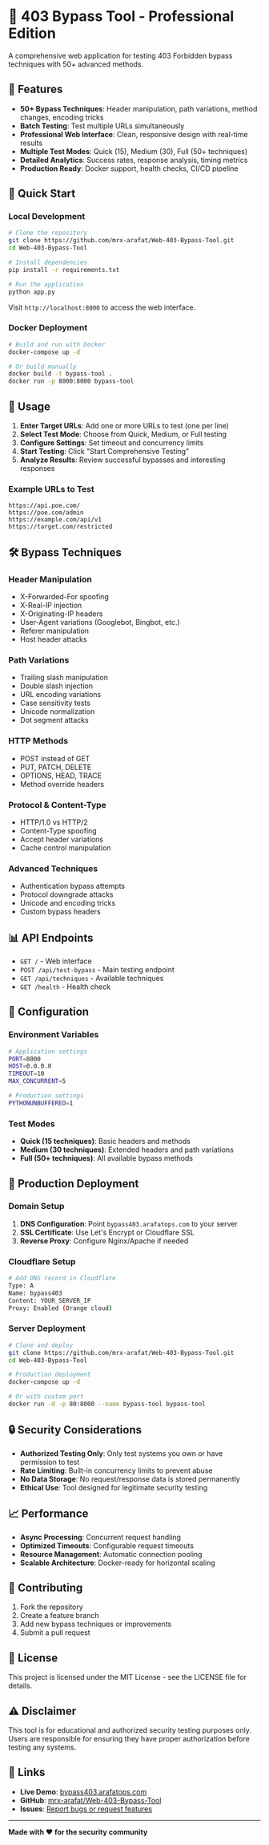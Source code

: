 # 🚀 403 Bypass Tool - Professional Edition

A comprehensive web application for testing 403 Forbidden bypass techniques with 50+ advanced methods.

## 🌟 Features

- **50+ Bypass Techniques**: Header manipulation, path variations, method changes, encoding tricks
- **Batch Testing**: Test multiple URLs simultaneously
- **Professional Web Interface**: Clean, responsive design with real-time results
- **Multiple Test Modes**: Quick (15), Medium (30), Full (50+ techniques)
- **Detailed Analytics**: Success rates, response analysis, timing metrics
- **Production Ready**: Docker support, health checks, CI/CD pipeline

## 🚀 Quick Start

### Local Development

```bash
# Clone the repository
git clone https://github.com/mrx-arafat/Web-403-Bypass-Tool.git
cd Web-403-Bypass-Tool

# Install dependencies
pip install -r requirements.txt

# Run the application
python app.py
```

Visit `http://localhost:8000` to access the web interface.

### Docker Deployment

```bash
# Build and run with Docker
docker-compose up -d

# Or build manually
docker build -t bypass-tool .
docker run -p 8000:8000 bypass-tool
```

## 🎯 Usage

1. **Enter Target URLs**: Add one or more URLs to test (one per line)
2. **Select Test Mode**: Choose from Quick, Medium, or Full testing
3. **Configure Settings**: Set timeout and concurrency limits
4. **Start Testing**: Click "Start Comprehensive Testing"
5. **Analyze Results**: Review successful bypasses and interesting responses

### Example URLs to Test

```
https://api.poe.com/
https://poe.com/admin
https://example.com/api/v1
https://target.com/restricted
```

## 🛠️ Bypass Techniques

### Header Manipulation
- X-Forwarded-For spoofing
- X-Real-IP injection
- X-Originating-IP headers
- User-Agent variations (Googlebot, Bingbot, etc.)
- Referer manipulation
- Host header attacks

### Path Variations
- Trailing slash manipulation
- Double slash injection
- URL encoding variations
- Case sensitivity tests
- Unicode normalization
- Dot segment attacks

### HTTP Methods
- POST instead of GET
- PUT, PATCH, DELETE
- OPTIONS, HEAD, TRACE
- Method override headers

### Protocol & Content-Type
- HTTP/1.0 vs HTTP/2
- Content-Type spoofing
- Accept header variations
- Cache control manipulation

### Advanced Techniques
- Authentication bypass attempts
- Protocol downgrade attacks
- Unicode and encoding tricks
- Custom bypass headers

## 📊 API Endpoints

- `GET /` - Web interface
- `POST /api/test-bypass` - Main testing endpoint
- `GET /api/techniques` - Available techniques
- `GET /health` - Health check

## 🔧 Configuration

### Environment Variables

```bash
# Application settings
PORT=8000
HOST=0.0.0.0
TIMEOUT=10
MAX_CONCURRENT=5

# Production settings
PYTHONUNBUFFERED=1
```

### Test Modes

- **Quick (15 techniques)**: Basic headers and methods
- **Medium (30 techniques)**: Extended headers and path variations
- **Full (50+ techniques)**: All available bypass methods

## 🚀 Production Deployment

### Domain Setup

1. **DNS Configuration**: Point `bypass403.arafatops.com` to your server
2. **SSL Certificate**: Use Let's Encrypt or Cloudflare SSL
3. **Reverse Proxy**: Configure Nginx/Apache if needed

### Cloudflare Setup

```bash
# Add DNS record in Cloudflare
Type: A
Name: bypass403
Content: YOUR_SERVER_IP
Proxy: Enabled (Orange cloud)
```

### Server Deployment

```bash
# Clone and deploy
git clone https://github.com/mrx-arafat/Web-403-Bypass-Tool.git
cd Web-403-Bypass-Tool

# Production deployment
docker-compose up -d

# Or with custom port
docker run -d -p 80:8000 --name bypass-tool bypass-tool
```

## 🔒 Security Considerations

- **Authorized Testing Only**: Only test systems you own or have permission to test
- **Rate Limiting**: Built-in concurrency limits to prevent abuse
- **No Data Storage**: No request/response data is stored permanently
- **Ethical Use**: Tool designed for legitimate security testing

## 📈 Performance

- **Async Processing**: Concurrent request handling
- **Optimized Timeouts**: Configurable request timeouts
- **Resource Management**: Automatic connection pooling
- **Scalable Architecture**: Docker-ready for horizontal scaling

## 🤝 Contributing

1. Fork the repository
2. Create a feature branch
3. Add new bypass techniques or improvements
4. Submit a pull request

## 📝 License

This project is licensed under the MIT License - see the LICENSE file for details.

## ⚠️ Disclaimer

This tool is for educational and authorized security testing purposes only. Users are responsible for ensuring they have proper authorization before testing any systems.

## 🔗 Links

- **Live Demo**: [bypass403.arafatops.com](https://bypass403.arafatops.com)
- **GitHub**: [mrx-arafat/Web-403-Bypass-Tool](https://github.com/mrx-arafat/Web-403-Bypass-Tool)
- **Issues**: [Report bugs or request features](https://github.com/mrx-arafat/Web-403-Bypass-Tool/issues)

---

**Made with ❤️ for the security community**